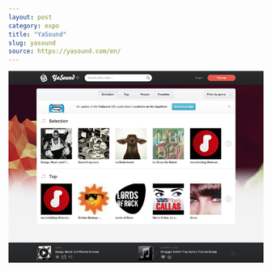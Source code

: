 ```yaml
---
layout: post
category: expo
title: "YaSound"
slug: yasound
source: https://yasound.com/en/
---
```


<img src="/screenshots/yasound.jpg">
